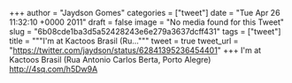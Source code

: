 
+++
author = "Jaydson Gomes"
categories = ["tweet"]
date = "Tue Apr 26 11:32:10 +0000 2011"
draft = false
image = "No media found for this Tweet"
slug = "6b08cde1ba3d5a52428243e6e279a3637dcff431"
tags = ["tweet"]
title = """I'm at Kactoos Brasil (Ru..."""
tweet = true
tweet_url = "https://twitter.com/jaydson/status/62841395236454401"
+++
I'm at Kactoos Brasil (Rua Antonio Carlos Berta, Porto Alegre) http://4sq.com/h5Dw9A
